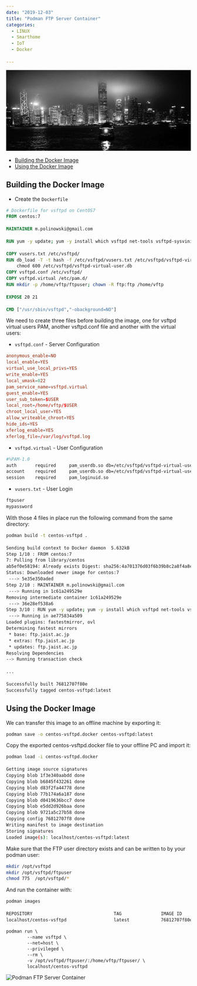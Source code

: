 ```yaml
---
date: "2019-12-03"
title: "Podman FTP Server Container"
categories:
  - LINUX
  - Smarthome
  - IoT
  - Docker

---
```


![Victory Harbour, Hong Kong](./photo-kt443t6d_64hdh43hfh6dgjdfhg4_d.jpg)



<!-- TOC -->

- [Building the Docker Image](#building-the-docker-image)
- [Using the Docker Image](#using-the-docker-image)

<!-- /TOC -->


## Building the Docker Image


* Create the `Dockerfile`


```dockerfile
# Dockerfile for vsftpd on CentOS7
FROM centos:7

MAINTAINER m.polinowski@gmail.com

RUN yum -y update; yum -y install which vsftpd net-tools vsftpd-sysvinit; yum clean all

COPY vusers.txt /etc/vsftpd/
RUN db_load -T -t hash -f /etc/vsftpd/vusers.txt /etc/vsftpd/vsftpd-virtual-user.db; rm -v /etc/vsftpd/vusers.txt; \ 
	chmod 600 /etc/vsftpd/vsftpd-virtual-user.db
COPY vsftpd.conf /etc/vsftpd/
COPY vsftpd.virtual /etc/pam.d/
RUN mkdir -p /home/vftp/ftpuser; chown -R ftp:ftp /home/vftp

EXPOSE 20 21

CMD ["/usr/sbin/vsftpd","-obackground=NO"]
```


We need to create three files before building the image, one for vsftpd virtual users PAM, another vsftpd.conf file and another with the virtual users:


* `vsftpd.conf` - Server Configuration


```conf
anonymous_enable=NO
local_enable=YES
virtual_use_local_privs=YES
write_enable=YES
local_umask=022
pam_service_name=vsftpd.virtual
guest_enable=YES
user_sub_token=$USER
local_root=/home/vftp/$USER
chroot_local_user=YES
allow_writeable_chroot=YES
hide_ids=YES
xferlog_enable=YES
xferlog_file=/var/log/vsftpd.log
```


* `vsftpd.virtual` - User Configuration


```bash
#%PAM-1.0
auth       required     pam_userdb.so db=/etc/vsftpd/vsftpd-virtual-user
account    required     pam_userdb.so db=/etc/vsftpd/vsftpd-virtual-user
session    required     pam_loginuid.so
```


* `vusers.txt` - User Login


```bash
ftpuser
mypassword
```


With those 4 files in place run the following command from the same directory:


```bash
podman build -t centos-vsftpd .

Sending build context to Docker daemon  5.632kB
Step 1/10 : FROM centos:7
7: Pulling from library/centos
ab5ef0e58194: Already exists Digest: sha256:4a701376d03f6b39b8c2a8f4a8e499441b0d567f9ab9d58e4991de4472fb813c
Status: Downloaded newer image for centos:7
 ---> 5e35e350aded
Step 2/10 : MAINTAINER m.polinowski@gmail.com
 ---> Running in 1c61a249529e
Removing intermediate container 1c61a249529e
 ---> 36e28ef538a6
Step 3/10 : RUN yum -y update; yum -y install which vsftpd net-tools vsftpd-sysvinit; yum clean all
 ---> Running in ae775834a509
Loaded plugins: fastestmirror, ovl
Determining fastest mirrors
 * base: ftp.jaist.ac.jp
 * extras: ftp.jaist.ac.jp
 * updates: ftp.jaist.ac.jp
Resolving Dependencies
--> Running transaction check

...

Successfully built 76812707f80e
Successfully tagged centos-vsftpd:latest
```


## Using the Docker Image

We can transfer this image to an offline machine by exporting it:


```bash
podman save -o centos-vsftpd.docker centos-vsftpd:latest
```


Copy the exported centos-vsftpd.docker file to your offline PC and import it:


```bash
podman load -i centos-vsftpd.docker

Getting image source signatures
Copying blob 1f3e340aabdd done
Copying blob b6845f432261 done
Copying blob d83f2fa44778 done
Copying blob 77b174a6a187 done
Copying blob d0419636bcc7 done
Copying blob e5dd2d926baa done
Copying blob 9721a5c27b58 done
Copying config 76812707f8 done
Writing manifest to image destination
Storing signatures
Loaded image(s): localhost/centos-vsftpd:latest
```


Make sure that the FTP user directory exists and can be written to by your podman user:


```bash
mkdir /opt/vsftpd
mkdir /opt/vsftpd/ftpuser
chmod 775  /opt/vsftpd/*
```


And run the container with:


```bash
podman images

REPOSITORY                               TAG               IMAGE ID       CREATED        SIZE
localhost/centos-vsftpd                  latest            76812707f80e   2 hours ago    307 MB
```


```
podman run \
        --name vsftpd \
        --net=host \
        --privileged \
        --rm \
        -v /opt/vsftpd/ftpuser/:/home/vftp/ftpuser/ \
        localhost/centos-vsftpd
```

![Podman FTP Server Container](./vsftpd_in_Docker_01.png)



